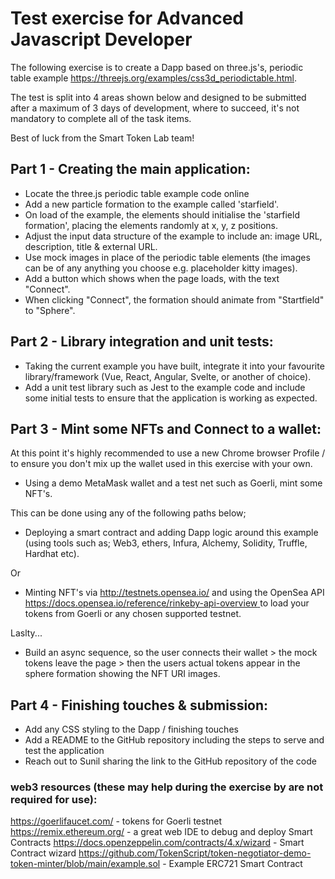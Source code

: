 # Test exercise for Advanced Javascript Developer

The following exercise is to create a Dapp based on three.js's, periodic table example https://threejs.org/examples/css3d_periodictable.html. 

The test is split into 4 areas shown below and designed to be submitted after a maximum of 3 days of development, where to succeed, it's not mandatory to complete all of the task items.

Best of luck from the Smart Token Lab team! 

## Part 1 - Creating the main application:

- Locate the three.js periodic table example code online
- Add a new particle formation to the example called 'starfield'.
- On load of the example, the elements should initialise the 'starfield formation', placing the elements randomly at x, y, z positions.
- Adjust the input data structure of the example to include an: image URL, description, title & external URL.
- Use mock images in place of the periodic table elements (the images can be of any anything you choose e.g. placeholder kitty images).
- Add a button which shows when the page loads, with the text "Connect". 
- When clicking "Connect", the formation should animate from "Startfield" to "Sphere".

## Part 2 - Library integration and unit tests:

- Taking the current example you have built, integrate it into your favourite library/framework (Vue, React, Angular, Svelte, or another of choice).
- Add a unit test library such as Jest to the example code and include some initial tests to ensure that the application is working as expected.

## Part 3 - Mint some NFTs and Connect to a wallet:

At this point it's highly recommended to use a new Chrome browser Profile / to ensure you don't mix up the wallet used in this exercise with your own.

- Using a demo MetaMask wallet and a test net such as Goerli, mint some NFT's.

This can be done using any of the following paths below; 

- Deploying a smart contract and adding Dapp logic around this example (using tools such as; Web3, ethers, Infura, Alchemy, Solidity, Truffle, Hardhat etc). 

Or

- Minting NFT's via http://testnets.opensea.io/ and using the OpenSea API [https://docs.opensea.io/reference/rinkeby-api-overview ](https://docs.opensea.io/reference/api-overview) to load your tokens from Goerli or any chosen supported testnet.

Laslty...

- Build an async sequence, so the user connects their wallet > the mock tokens leave the page > then the users actual tokens appear in the sphere formation showing the NFT URI images.

## Part 4 - Finishing touches & submission:

- Add any CSS styling to the Dapp / finishing touches
- Add a README to the GitHub repository including the steps to serve and test the application
- Reach out to Sunil sharing the link to the GitHub repository of the code

### web3 resources (these may help during the exercise by are not required for use):

https://goerlifaucet.com/ - tokens for Goerli testnet
https://remix.ethereum.org/ - a great web IDE to debug and deploy Smart Contracts 
https://docs.openzeppelin.com/contracts/4.x/wizard - Smart Contract wizard
https://github.com/TokenScript/token-negotiator-demo-token-minter/blob/main/example.sol - Example ERC721 Smart Contract


